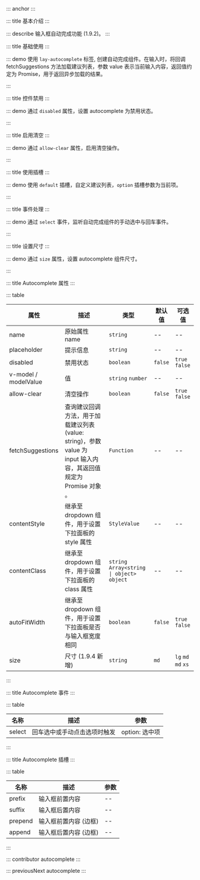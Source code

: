 ::: anchor
:::

::: title 基本介绍
:::

::: describe 输入框自动完成功能 (1.9.2)。
:::

::: title 基础使用
:::

::: demo 使用 `lay-autocomplete` 标签, 创建自动完成组件。在输入时，将回调 fetchSuggestions 方法加载建议列表，参数 value 表示当前输入内容，返回值约定为 Promise，用于返回异步加载的结果。

<template>
  <lay-autocomplete v-model="value" :fetchSuggestions="fetchSuggestions" placeholder="输入内容，触发提示"></lay-autocomplete>
</template>

<script>
import { ref, reactive } from 'vue'

export default {
  setup() {

    const value = ref("");
    const fetchSuggestions = function(value) {
      if(value != "") {
        return new Promise((resolve) => {
          setTimeout(() => {
            resolve([
              {value: "稻香 - 周杰伦"},
              {value: "蒲公英的约定 - 周杰伦"},
              {value: "爱在西元前 - 周杰伦"},
              {value: "不能说的秘密 - 周杰伦"},
              {value: "七里香 - 周杰伦"},
              {value: "龙卷风 - 周杰伦"},
            ])
          }, 500)
        });
      }
    }

    return {
      value,
      fetchSuggestions
    }
  }
}
</script>

:::

::: title 控件禁用
:::

::: demo 通过 `disabled` 属性，设置 autocomplete 为禁用状态。

<template>
  <lay-autocomplete v-model="value1" :fetchSuggestions="fetchSuggestions1" :disabled="true" placeholder="请输入"></lay-autocomplete>
</template>

<script>
import { ref, reactive } from 'vue'

export default {
  setup() {

    const value1 = ref("");
    const fetchSuggestions1 = function(value) {
      if(value != "") {
        return new Promise((resolve) => {
          setTimeout(() => {
            resolve([
              {value: "稻香 - 周杰伦"},
              {value: "蒲公英的约定 - 周杰伦"},
              {value: "爱在西元前 - 周杰伦"},
              {value: "不能说的秘密 - 周杰伦"},
              {value: "七里香 - 周杰伦"},
              {value: "龙卷风 - 周杰伦"},
            ])
          }, 500)
        });
      }
    }

    return {
      value1,
      fetchSuggestions1
    }
  }
}
</script>

:::

::: title 启用清空
:::

::: demo 通过 `allow-clear` 属性，启用清空操作。

<template>
  <lay-autocomplete v-model="value2" :fetchSuggestions="fetchSuggestions2" :allow-clear="true" placeholder="请输入"></lay-autocomplete>
</template>

<script>
import { ref, reactive } from 'vue'

export default {
  setup() {

    const value2 = ref("");
    const fetchSuggestions2 = function(value) {
      if(value != "") {
        return new Promise((resolve) => {
          setTimeout(() => {
            resolve([
              {value: "稻香 - 周杰伦"},
              {value: "蒲公英的约定 - 周杰伦"},
              {value: "爱在西元前 - 周杰伦"},
              {value: "不能说的秘密 - 周杰伦"},
              {value: "七里香 - 周杰伦"},
              {value: "龙卷风 - 周杰伦"},
            ])
          }, 500)
        });
      }
    }

    return {
      value2,
      fetchSuggestions2
    }
  }
}
</script>

:::

::: title 使用插槽
:::

::: demo 使用 `default` 插槽，自定义建议列表，`option` 插槽参数为当前项。

<template>
  <lay-autocomplete v-model="value3" :fetchSuggestions="fetchSuggestions3" placeholder="请输入">
    <template #suffix>
      <lay-icon type="layui-icon-search"></lay-icon>
    </template>
    <template #default="{ option }">
      {{ option }}
    </template>
  </lay-autocomplete>
</template>

<script>
import { ref, reactive } from 'vue'

export default {
  setup() {

    const value3 = ref("");
    const fetchSuggestions3 = function(value) {
      if(value != "") {
        return new Promise((resolve) => {
          setTimeout(() => {
            resolve([
              {value: "稻香 - 周杰伦"},
              {value: "蒲公英的约定 - 周杰伦"},
              {value: "爱在西元前 - 周杰伦"},
              {value: "不能说的秘密 - 周杰伦"},
              {value: "七里香 - 周杰伦"},
              {value: "龙卷风 - 周杰伦"},
            ])
          }, 500)
        });
      }
    }

    return {
      value3,
      fetchSuggestions3
    }
  }
}
</script>

:::

::: title 事件处理
:::

::: demo 通过 `select` 事件，监听自动完成组件的手动选中与回车事件。

<template>
  <lay-autocomplete v-model="value4" :fetchSuggestions="fetchSuggestions4" placeholder="请输入" @select="select4"></lay-autocomplete>
</template>

<script>
import { ref, reactive } from 'vue'

export default {
  setup() {

    const value4 = ref("");
    const fetchSuggestions4 = function(value) {
      if(value != "") {
        return new Promise((resolve) => {
          setTimeout(() => {
            resolve([
              {value: "稻香 - 周杰伦"},
              {value: "蒲公英的约定 - 周杰伦"},
              {value: "爱在西元前 - 周杰伦"},
              {value: "不能说的秘密 - 周杰伦"},
              {value: "七里香 - 周杰伦"},
              {value: "龙卷风 - 周杰伦"},
            ])
          }, 500)
        });
      }
    };

    const select4 = function(option) {
      console.log("选中内容:" + JSON.stringify(option));
    }

    return {
      value4,
      fetchSuggestions4,
      select4
    }
  }
}
</script>

:::

::: title 设置尺寸
:::

::: demo 通过 `size` 属性，设置 autocomplete 组件尺寸。

<template>
  <lay-autocomplete v-model="value5" :fetchSuggestions="fetchSuggestions5" placeholder="输入内容，触发提示" size="lg"></lay-autocomplete>
</template>

<script>
import { ref, reactive } from 'vue'

export default {
  setup() {

    const value5 = ref("");
    const fetchSuggestions5 = function(value) {
      if(value != "") {
        return new Promise((resolve) => {
          setTimeout(() => {
            resolve([
              {value: "稻香 - 周杰伦"},
              {value: "蒲公英的约定 - 周杰伦"},
              {value: "爱在西元前 - 周杰伦"},
              {value: "不能说的秘密 - 周杰伦"},
              {value: "七里香 - 周杰伦"},
              {value: "龙卷风 - 周杰伦"},
            ])
          }, 500)
        });
      }
    }

    return {
      value5,
      fetchSuggestions5
    }
  }
}
</script>

:::

::: title Autocomplete 属性
:::

::: table

| 属性                 | 描述                                     | 类型              | 默认值   | 可选值          | 
| -------------------- | --------------------------------------- | ----------------- | ------- | -------------- | 
| name                 | 原始属性 name                            | `string`          | --      | --              | 
| placeholder          | 提示信息                                 | `string`          | --      | --              | 
| disabled             | 禁用状态                                 | `boolean`         | `false` | `true` `false`  | 
| v-model / modelValue | 值                                      | `string` `number` | --      | --             |
| allow-clear          | 清空操作                                 | `boolean`         | `false` | `true` `false`  | 
| fetchSuggestions     | 查询建议回调方法，用于加载建议列表 (value: string)，参数 value 为 input 输入内容，其返回值规定为 Promise 对象 。| `Function`        | --      | --             | 
| contentStyle         | 继承至 dropdown 组件，用于设置下拉面板的 style 属性                                 | `StyleValue`      | --      | --             |
| contentClass         | 继承至 dropdown 组件，用于设置下拉面板的 class 属性                                 | `string` `Array<string \| object>` `object`          | -- | -- | 
| autoFitWidth         | 继承至 dropdown 组件，用于设置下拉面板是否与输入框宽度相同                           | `boolean`         | `false` | `true` `false`  | 
| size                 | 尺寸 (1.9.4 新增)                                                                 | `string`          | `md` | `lg` `md` `md` `xs`  | 
:::

::: title Autocomplete 事件
:::

::: table

| 名称    | 描述                               | 参数             |
| ------- | ----                              | ----             |
| select  | 回车选中或手动点击选项时触发         | option: 选中项    |

:::

::: title Autocomplete 插槽
:::

::: table

| 名称    | 描述 | 参数 |
| ------- | ---- | ---- |
| prefix  | 输入框前置内容         | --    |
| suffix  | 输入框后置内容         | --    |
| prepend | 输入框前置内容 (边框)  | --    |
| append  | 输入框后置内容 (边框)   | --    |

:::

::: contributor autocomplete
:::

::: previousNext autocomplete
:::
